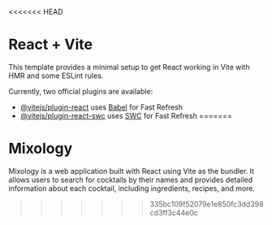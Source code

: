 <<<<<<< HEAD
# React + Vite

This template provides a minimal setup to get React working in Vite with HMR and some ESLint rules.

Currently, two official plugins are available:

- [@vitejs/plugin-react](https://github.com/vitejs/vite-plugin-react/blob/main/packages/plugin-react/README.md) uses [Babel](https://babeljs.io/) for Fast Refresh
- [@vitejs/plugin-react-swc](https://github.com/vitejs/vite-plugin-react-swc) uses [SWC](https://swc.rs/) for Fast Refresh
=======
# Mixology
Mixology is a web application built with React using Vite as the bundler. It allows users to search for cocktails by their names and provides detailed information about each cocktail, including ingredients, recipes, and more.
>>>>>>> 335bc109f52079e1e850fc3dd398cd3ff3c44e0c
